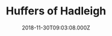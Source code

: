---
date: 2018-11-30T09:03:08.000Z
title: Huffers of Hadleigh
latitude: 52.044768970680046
longitude: 0.9528065517153052
category: checkin
---